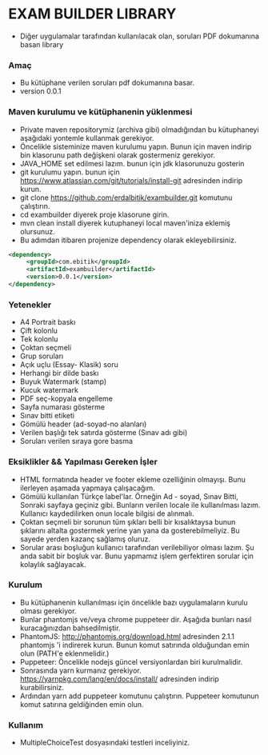 # EXAM BUILDER LIBRARY #

* Diğer uygulamalar tarafından kullanılacak olan, soruları PDF dokumanına basan library

### Amaç ###

* Bu kütüphane verilen soruları pdf dokumanına basar. 
* version 0.0.1

### Maven kurulumu ve kütüphanenin yüklenmesi ###

* Private maven repositorymiz (archiva gibi) olmadığından bu kütuphaneyi aşağıdaki yontemle kullanmak gerekiyor.
* Öncelikle sisteminize maven kurulumu yapın. Bunun için maven indirip bin klasorunu path değişkeni olarak gostermeniz gerekiyor.
* JAVA_HOME set edilmesi lazım. bunun için jdk klasorunuzu gosterin
* git kurulumu yapın. bunun için https://www.atlassian.com/git/tutorials/install-git adresinden indirip kurun.
* git clone https://github.com/erdalbitik/exambuilder.git komutunu çalıştırın.
* cd exambuilder diyerek proje klasorune girin.
* mvn clean install diyerek kutuphaneyi local maven'iniza eklemiş olursunuz.
* Bu adımdan itibaren projenize dependency olarak ekleyebilirsiniz.

```xml
<dependency>
     <groupId>com.ebitik</groupId>
     <artifactId>exambuilder</artifactId>
     <version>0.0.1</version>
</dependency>
```

### Yetenekler ###

* A4 Portrait baskı
* Çift kolonlu
* Tek kolonlu
* Çoktan seçmeli
* Grup soruları
* Açık uçlu (Essay- Klasik) soru
* Herhangi bir dilde baskı
* Buyuk Watermark (stamp)
* Kucuk watermark
* PDF seç-kopyala engelleme
* Sayfa numarası gösterme
* Sınav bitti etiketi
* Gömülü header (ad-soyad-no alanları)
* Verilen başlığı tek satırda gösterme (Sınav adı gibi)
* Soruları verilen sıraya gore basma

### Eksiklikler && Yapılması Gereken İşler ###

* HTML formatında header ve footer ekleme ozelliğinin olmayışı. Bunu ilerleyen aşamada yapmaya çalışacağım. 
* Gömülü kullanılan Türkçe label'lar. Örneğin Ad - soyad, Sınav Bitti, Sonraki sayfaya geçiniz gibi. Bunların verilen locale ile kullanılması lazım. Kullanıcı kaydedilirken onun locale bilgisi de alınmalı.
* Çoktan seçmeli bir sorunun tüm şıkları belli bir kısalıktaysa bunun şıklarını altalta gostermek yerine yan yana da gosterebilmeliyiz. Bu sayede yerden kazanç sağlamış oluruz.
* Sorular arası boşluğun kullanıcı tarafından verilebiliyor olması lazım. Şu anda sabit bir boşluk var. Bunu yapmamız işlem gerfektiren sorular için kolaylık sağlayacak.

### Kurulum ###

* Bu kütüphanenin kullanılması için öncelikle bazı uygulamaların kurulu olması gerekiyor. 
* Bunlar phantomjs ve/veya chrome puppeteer dir. Aşağıda bunları nasıl kuracağınızdan bahsedilmiştir.
* PhantomJS: http://phantomjs.org/download.html adresinden 2.1.1 phantomjs 'i indirerek kurun. Bunun komut satırında olduğundan emin olun (PATH'e eklenmelidir.)
* Puppeteer: Öncelikle nodejs güncel versiyonlardan biri kurulmalidir.
* Sonrasında yarn kurmanız gerekiyor. https://yarnpkg.com/lang/en/docs/install/ adresinden indirip kurabilirsiniz. 
* Ardından yarn add puppeteer komutunu çalıştırın. Puppeteer komutunun komut satırına geldiğinden emin olun.

### Kullanım ###

* MultipleChoiceTest dosyasındaki testleri inceliyiniz.
